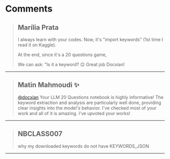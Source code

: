 # Comments 

> ## Marília Prata
> 
> I always learn with your codes. Now, it's "import keywords" (1st time I read it on Kaggle).
> 
> At the end, since it's a 20 questions game, 
> 
> We can ask: "Is it a keyword? 😉  Great job Docxian!
> 
> 
> 


---

> ## Matin Mahmoudi ✨
> 
> [@docxian](https://www.kaggle.com/docxian) Your LLM 20 Questions notebook is highly informative! The keyword extraction and analysis are particularly well done, providing clear insights into the model's behavior. I've checked most of your work and all of it is amazing. I've upvoted your works!
> 
> 
> 


---

> ## NBCLASS007
> 
> why my downloaded keywords do not have KEYWORDS_JSON
> 
> 
> 


---


